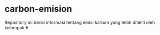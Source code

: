 # carbon-emision
Repository ini berisi informasi tentang emisi karbon yang telah diteliti oleh kelompok 6 

